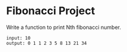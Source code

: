 # Fibonacci Project

Write a function to print Nth fibonacci number.
```
input: 10
output: 0 1 1 2 3 5 8 13 21 34
```
